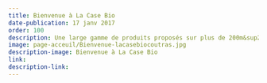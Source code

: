 ```yaml
---
title: Bienvenue à La Case Bio
date-publication: 17 janv 2017
order: 100
description: Une large gamme de produits proposés sur plus de 200m&sup2;
image: page-acceuil/Bienvenue-lacasebiocoutras.jpg
description-image: Bienvenue à La Case Bio
link: 
description-link: 
---
```

